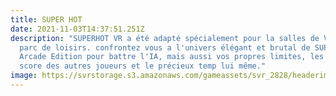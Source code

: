 ```yaml
---
title: SUPER HOT
date: 2021-11-03T14:37:51.251Z
description: "SUPERHOT VR a été adapté spécialement pour la salles de VR et les
  parc de loisirs. confrontez vous a l'univers élégant et brutal de SUPERHOT VR:
  Arcade Edition pour battre l'IA, mais aussi vos propres limites, les meilleurs
  score des autres joueurs et le précieux temp lui même."
image: https://svrstorage.s3.amazonaws.com/gameassets/svr_2828/headerimage.jpg
---
```

